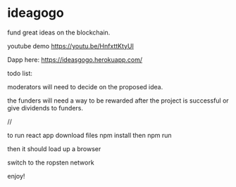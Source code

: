 # ideagogo
fund great ideas on the blockchain. 



youtube demo 
https://youtu.be/HnfxttKtyUI

Dapp here: https://ideasgogo.herokuapp.com/

todo list:

moderators will need to decide on the proposed idea.

the funders will need a way to be rewarded after the project is successful
 or 
 give dividends to funders. 
 
 
 







//



to run react app
download files 
npm install
then 
npm run

then it should load up a browser

switch to the ropsten network

enjoy!





